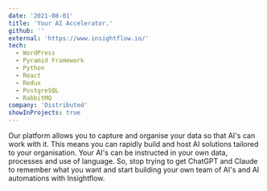```yaml
---
date: '2021-08-01'
title: 'Your AI Accelerator.'
github: ''
external: 'https://www.insightflow.io/'
tech:
  - WordPress
  - Pyramid Framework
  - Python
  - React
  - Redux
  - PostgreSQL
  - RabbitMQ
company: 'Distributed'
showInProjects: true
---
```


Our platform allows you to capture and organise your data so that AI's can work with it.
This means you can rapidly build and host AI solutions tailored to your organisation. Your AI's can be instructed in your own data, processes and use of language. So, stop trying to get ChatGPT and Claude to remember what you want and start building your own team of AI's and AI automations with Insightflow.